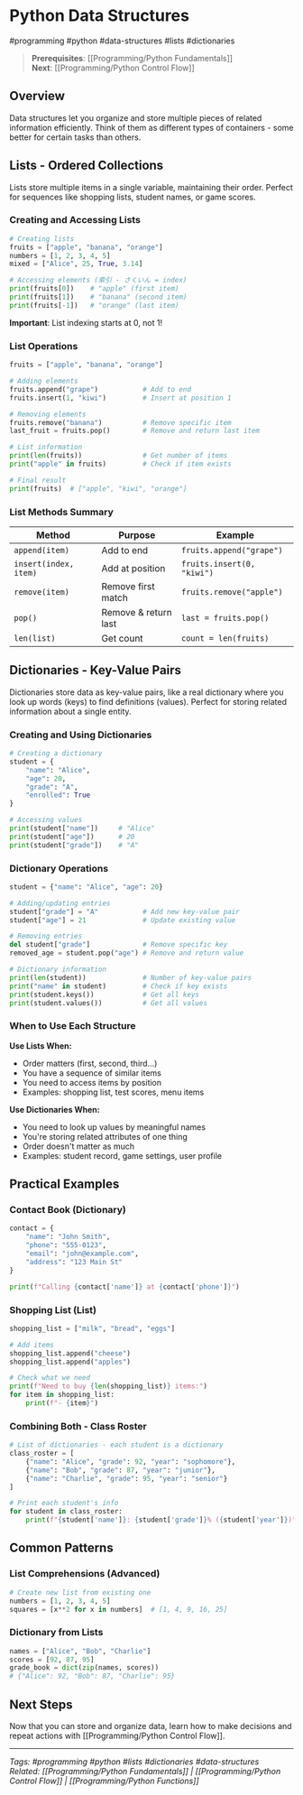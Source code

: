 # Python Data Structures

#programming #python #data-structures #lists #dictionaries

> **Prerequisites**: [[Programming/Python Fundamentals]]  
> **Next**: [[Programming/Python Control Flow]]

## Overview
Data structures let you organize and store multiple pieces of related information efficiently. Think of them as different types of containers - some better for certain tasks than others.

## Lists - Ordered Collections

Lists store multiple items in a single variable, maintaining their order. Perfect for sequences like shopping lists, student names, or game scores.

### Creating and Accessing Lists
```python
# Creating lists
fruits = ["apple", "banana", "orange"]
numbers = [1, 2, 3, 4, 5]
mixed = ["Alice", 25, True, 3.14]

# Accessing elements (索引 - さくいん = index)
print(fruits[0])    # "apple" (first item)
print(fruits[1])    # "banana" (second item) 
print(fruits[-1])   # "orange" (last item)
```

**Important**: List indexing starts at 0, not 1!

### List Operations
```python
fruits = ["apple", "banana", "orange"]

# Adding elements
fruits.append("grape")           # Add to end
fruits.insert(1, "kiwi")         # Insert at position 1

# Removing elements  
fruits.remove("banana")          # Remove specific item
last_fruit = fruits.pop()        # Remove and return last item

# List information
print(len(fruits))               # Get number of items
print("apple" in fruits)         # Check if item exists

# Final result
print(fruits)  # ["apple", "kiwi", "orange"]
```

### List Methods Summary
| Method | Purpose | Example |
|--------|---------|---------|
| `append(item)` | Add to end | `fruits.append("grape")` |
| `insert(index, item)` | Add at position | `fruits.insert(0, "kiwi")` |
| `remove(item)` | Remove first match | `fruits.remove("apple")` |
| `pop()` | Remove & return last | `last = fruits.pop()` |
| `len(list)` | Get count | `count = len(fruits)` |

## Dictionaries - Key-Value Pairs

Dictionaries store data as key-value pairs, like a real dictionary where you look up words (keys) to find definitions (values). Perfect for storing related information about a single entity.

### Creating and Using Dictionaries
```python
# Creating a dictionary  
student = {
    "name": "Alice",
    "age": 20,
    "grade": "A",
    "enrolled": True
}

# Accessing values
print(student["name"])     # "Alice"
print(student["age"])      # 20
print(student["grade"])    # "A"
```

### Dictionary Operations
```python
student = {"name": "Alice", "age": 20}

# Adding/updating entries
student["grade"] = "A"           # Add new key-value pair
student["age"] = 21              # Update existing value

# Removing entries
del student["grade"]             # Remove specific key
removed_age = student.pop("age") # Remove and return value

# Dictionary information
print(len(student))              # Number of key-value pairs
print("name" in student)         # Check if key exists
print(student.keys())            # Get all keys
print(student.values())          # Get all values
```

### When to Use Each Structure

**Use Lists When:**
- Order matters (first, second, third...)
- You have a sequence of similar items
- You need to access items by position
- Examples: shopping list, test scores, menu items

**Use Dictionaries When:**
- You need to look up values by meaningful names
- You're storing related attributes of one thing
- Order doesn't matter as much
- Examples: student record, game settings, user profile

## Practical Examples

### Contact Book (Dictionary)
```python
contact = {
    "name": "John Smith",
    "phone": "555-0123", 
    "email": "john@example.com",
    "address": "123 Main St"
}

print(f"Calling {contact['name']} at {contact['phone']}")
```

### Shopping List (List)
```python
shopping_list = ["milk", "bread", "eggs"]

# Add items
shopping_list.append("cheese")
shopping_list.append("apples")

# Check what we need
print(f"Need to buy {len(shopping_list)} items:")
for item in shopping_list:
    print(f"- {item}")
```

### Combining Both - Class Roster
```python
# List of dictionaries - each student is a dictionary
class_roster = [
    {"name": "Alice", "grade": 92, "year": "sophomore"},
    {"name": "Bob", "grade": 87, "year": "junior"}, 
    {"name": "Charlie", "grade": 95, "year": "senior"}
]

# Print each student's info
for student in class_roster:
    print(f"{student['name']}: {student['grade']}% ({student['year']})")
```

## Common Patterns

### List Comprehensions (Advanced)
```python
# Create new list from existing one
numbers = [1, 2, 3, 4, 5]
squares = [x**2 for x in numbers]  # [1, 4, 9, 16, 25]
```

### Dictionary from Lists
```python
names = ["Alice", "Bob", "Charlie"]
scores = [92, 87, 95]
grade_book = dict(zip(names, scores))
# {"Alice": 92, "Bob": 87, "Charlie": 95}
```

## Next Steps
Now that you can store and organize data, learn how to make decisions and repeat actions with [[Programming/Python Control Flow]].

---
*Tags: #programming #python #lists #dictionaries #data-structures*  
*Related: [[Programming/Python Fundamentals]] | [[Programming/Python Control Flow]] | [[Programming/Python Functions]]*
